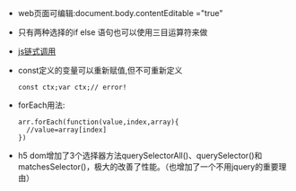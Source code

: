 - web页面可编辑:document.body.contentEditable ="true"
- 只有两种选择的if else 语句也可以使用三目运算符来做
- [js链式调用](http://blog.csdn.net/CherishLyf/article/details/50517425)
- const定义的变量可以重新赋值,但不可重新定义

      const ctx;var ctx;// error!
- forEach用法:
 
      arr.forEach(function(value,index,array){
        //value=array[index]
      })
- h5 dom增加了3个选择器方法querySelectorAll()、querySelector()和matchesSelector()，极大的改善了性能。（也增加了一个不用jquery的重要理由）

